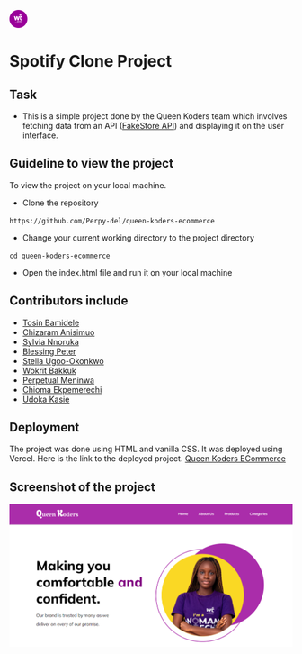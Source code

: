 ![Screenshot of Spotify Logo](./images/favicon-32x32.png)
# Spotify Clone Project

## Task

- This is a simple project done by the Queen Koders team which involves fetching data from an API ([FakeStore API](https://fakestoreapi.com/docs)) and displaying it on the user interface.

 ## Guideline to view the project

 To view the project on your local machine.
 - Clone the repository 

 ``https://github.com/Perpy-del/queen-koders-ecommerce``

 - Change your current working directory to the project directory

 ``cd queen-koders-ecommerce``

 - Open the index.html file and run it on your local machine

 ## Contributors include
 - [Tosin Bamidele](https://github.com/TosinMary) 
 - [Chizaram Anisimuo](https://github.com/thezaram)
 - [Sylvia Nnoruka](https://github.com/SYLVIANNORUKA)
 - [Blessing Peter](https://github.com/blessingpeters)
 - [Stella Ugoo-Okonkwo](https://github.com/Ozyugoo)
 - [Wokrit Bakkuk](https://github.com/wokrit)
 - [Perpetual Meninwa](https://github.com/Perpy-del)
 - [Chioma Ekpemerechi](https://github.com/codiadem)
 - [Udoka Kasie](https://github.com/UdokaSuccess)

 ## Deployment
 The project was done using HTML and vanilla CSS. It was deployed using Vercel. Here is the link to the deployed project.
 [Queen Koders ECommerce](https://queen-koders-ecommerce.vercel.app)

 ## Screenshot of the project
![QK ECommerce](./images/ecommerce.png)